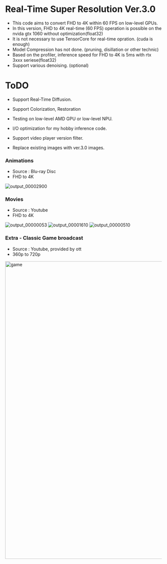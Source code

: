 # Real-Time Super Resolution Ver.3.0 # 
 - This code aims to convert FHD to 4K within 60 FPS on low-level GPUs.
 - In this version, FHD to 4K real-time (60 FPS) operation is possible on the nvida gtx 1060 without optimization(float32)
 - It is not necessary to use TensorCore for real-time opration. (cuda is enough)
 - Model Compression has not done. (pruning, disillation or other technic)
 - Based on the profiler, inference speed for FHD to 4K is 5ms with rtx 3xxx seriese(float32) 
 - Support various denoising. (optional)


# ToDO #
 - Support Real-Time Diffusion.
 - Support Colorization, Restoration
  
 - Testing on low-level AMD GPU or low-level NPU.
 - I/O optimization for my hobby inference code.
 - Support video player version filter.
 
 - Replace existing images with ver.3.0 images.




### Animations ###
- Source : Blu-ray Disc
- FHD to 4K

![output_00002900](https://user-images.githubusercontent.com/24447550/177022256-6b882bb8-8f13-4284-9f17-75d2c4d79967.jpg)


### Movies ##
- Source : Youtube
- FHD to 4K

![output_00000053](https://user-images.githubusercontent.com/24447550/177022263-b1604f0b-2c3e-4b20-904d-c91717a059b7.jpg)
![output_00001610](https://user-images.githubusercontent.com/24447550/177022268-f699fa2b-5a5b-43ec-bc59-7f9bc336c7b2.jpg)
![output_00000510](https://user-images.githubusercontent.com/24447550/177022270-c35b2488-7127-4a70-8c75-278157b8971d.jpg)


### Extra - Classic Game broadcast ###
- Source : Youtube, provided by ott
- 360p to 720p

<img width="955" alt="game" src="https://user-images.githubusercontent.com/24447550/177022272-cfdc3b5c-e97c-469f-97f4-d931aa052f25.png">



